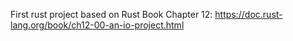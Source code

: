 First rust project based on Rust Book Chapter 12: https://doc.rust-lang.org/book/ch12-00-an-io-project.html
